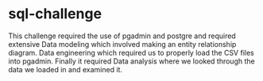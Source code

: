 # sql-challenge
This challenge required the use of pgadmin and postgre and required extensive Data modeling which involved making an entity relationship diagram.
Data engineering which required us to properly load the CSV files into pgadmin. Finally it required Data analysis where we looked through the data we loaded in and examined it.
